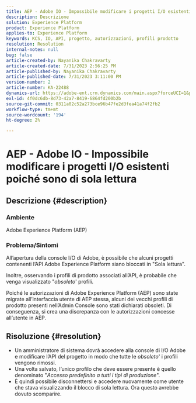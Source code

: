 ```yaml
---
title: AEP - Adobe IO - Impossibile modificare i progetti I/O esistenti poiché sono di sola lettura
description: Descrizione
solution: Experience Platform
product: Experience Platform
applies-to: Experience Platform
keywords: KCS, IO, API, progetto, autorizzazioni, profili prodotto
resolution: Resolution
internal-notes: null
bug: false
article-created-by: Nayanika Chakravarty
article-created-date: 7/31/2023 2:56:25 PM
article-published-by: Nayanika Chakravarty
article-published-date: 7/31/2023 3:11:00 PM
version-number: 2
article-number: KA-22488
dynamics-url: https://adobe-ent.crm.dynamics.com/main.aspx?forceUCI=1&pagetype=entityrecord&etn=knowledgearticle&id=660dce67-b22f-ee11-bdf3-6045bd006149
exl-id: 4f0dc6db-8d73-42a7-8419-6864fd200b2b
source-git-commit: 0311a02c52a273bce96b47fe2d3fea41a74f2fb2
workflow-type: tm+mt
source-wordcount: '194'
ht-degree: 2%

---
```


# AEP - Adobe IO - Impossibile modificare i progetti I/O esistenti poiché sono di sola lettura

## Descrizione {#description}


### Ambiente

Adobe Experience Platform (AEP)

### Problema/Sintomi

All’apertura della console I/O di Adobe, è possibile che alcuni progetti contenenti l’API Adobe Experience Platform siano bloccati in &quot;Sola lettura&quot;.

Inoltre, osservando i profili di prodotto associati all’API, è probabile che venga visualizzato &quot;*obsoleto*&#39; profili.

Poiché le autorizzazioni di Adobe Experience Platform (AEP) sono state migrate all’interfaccia utente di AEP stessa, alcuni dei vecchi profili di prodotto presenti nell’Admin Console sono stati dichiarati obsoleti. Di conseguenza, si crea una discrepanza con le autorizzazioni concesse all’utente in AEP.


## Risoluzione {#resolution}


- Un amministratore di sistema dovrà accedere alla console di I/O Adobe e modificare l’API del progetto in modo che tutte le *obsoleto*&#39; i profili vengono rimossi.
- Una volta salvato, l’unico profilo che deve essere presente è quello denominato &quot;*Accesso predefinito a tutti i tipi di produzione*&quot;.
- È quindi possibile disconnettersi e accedere nuovamente come utente che stava visualizzando il blocco di sola lettura. Ora questo avrebbe dovuto scomparire.
